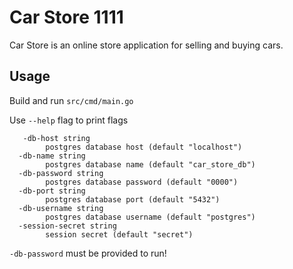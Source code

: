 # Car Store 1111

Car Store is an online store application for selling and buying cars.

## Usage

Build and run `src/cmd/main.go`

Use `--help` flag to print flags

```
   -db-host string
        postgres database host (default "localhost")   
  -db-name string
        postgres database name (default "car_store_db")
  -db-password string
        postgres database password (default "0000")
  -db-port string
        postgres database port (default "5432")
  -db-username string
        postgres database username (default "postgres")
  -session-secret string
        session secret (default "secret")

```

`-db-password` must be provided to run!
